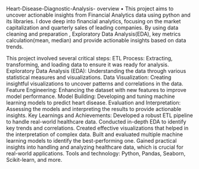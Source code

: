 Heart-Disease-Diagnostic-Analysis-
overview
• This project aims to uncover actionable insights from Financial Analytics data using python and its libraries. I dove deep into financial analytics, focusing on the market capitalization and quarterly sales of leading companies. By using data cleaning and preparation , Exploratory Data Analysis(EDA), key metrics calculation(mean, median) and provide actionable insights based on data trends.

This project involved several critical steps:
ETL Process: Extracting, transforming, and loading data to ensure it was ready for analysis.
Exploratory Data Analysis (EDA): Understanding the data through various statistical measures and visualizations.
Data Visualization: Creating insightful visualizations to uncover patterns and correlations in the data.
Feature Engineering: Enhancing the dataset with new features to improve model performance.
Model Building: Developing and tuning machine learning models to predict heart disease.
Evaluation and Interpretation: Assessing the models and interpreting the results to provide actionable insights.
Key Learnings and Achievements:
Developed a robust ETL pipeline to handle real-world healthcare data.
Conducted in-depth EDA to identify key trends and correlations.
Created effective visualizations that helped in the interpretation of complex data.
Built and evaluated multiple machine learning models to identify the best-performing one.
Gained practical insights into handling and analyzing healthcare data, which is crucial for real-world applications.
Tools and technology:
Python, Pandas, Seaborn, Scikit-learn, and more.

